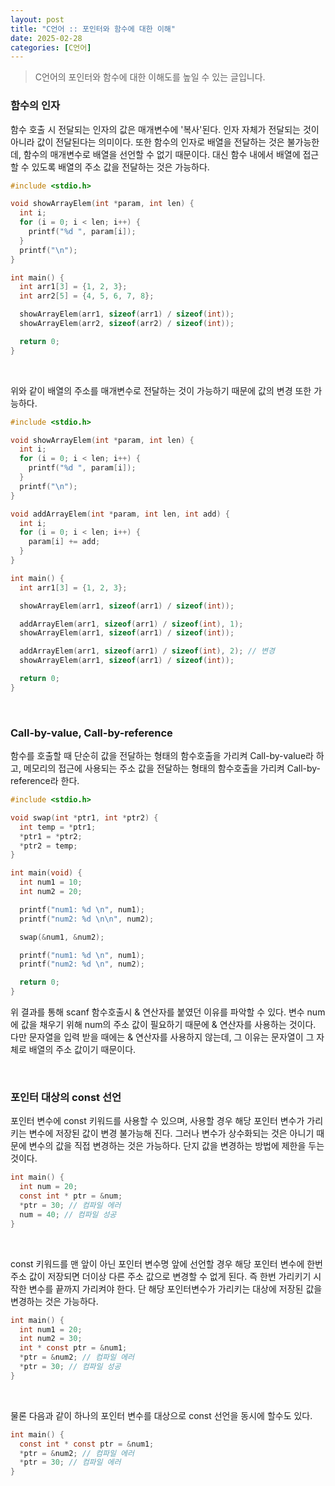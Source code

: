```yaml
---
layout: post
title: "C언어 :: 포인터와 함수에 대한 이해"
date: 2025-02-28
categories: [C언어]
---
```


> C언어의 포인터와 함수에 대한 이해도를 높일 수 있는 글입니다.

### 함수의 인자

함수 호출 시 전달되는 인자의 값은 매개변수에 '복사'된다. 인자 자체가 전달되는 것이 아니라 값이 전달된다는 의미이다. 
또한 함수의 인자로 배열을 전달하는 것은 불가능한데, 함수의 매개변수로 배열을 선언할 수 없기 때문이다. 대신 함수 내에서 배열에 접근할 수 있도록 배열의 주소 값을 전달하는 것은 가능하다. 

```c
#include <stdio.h>

void showArrayElem(int *param, int len) {
  int i;
  for (i = 0; i < len; i++) {
    printf("%d ", param[i]);
  }
  printf("\n");
}

int main() {
  int arr1[3] = {1, 2, 3};
  int arr2[5] = {4, 5, 6, 7, 8};

  showArrayElem(arr1, sizeof(arr1) / sizeof(int));
  showArrayElem(arr2, sizeof(arr2) / sizeof(int));

  return 0;
}
```

<br>

위와 같이 배열의 주소를 매개변수로 전달하는 것이 가능하기 때문에 값의 변경 또한 가능하다.

```c
#include <stdio.h>

void showArrayElem(int *param, int len) {
  int i;
  for (i = 0; i < len; i++) {
    printf("%d ", param[i]);
  }
  printf("\n");
}

void addArrayElem(int *param, int len, int add) {
  int i;
  for (i = 0; i < len; i++) {
    param[i] += add;
  }
}

int main() {
  int arr1[3] = {1, 2, 3};

  showArrayElem(arr1, sizeof(arr1) / sizeof(int));

  addArrayElem(arr1, sizeof(arr1) / sizeof(int), 1); 
  showArrayElem(arr1, sizeof(arr1) / sizeof(int));

  addArrayElem(arr1, sizeof(arr1) / sizeof(int), 2); // 변경
  showArrayElem(arr1, sizeof(arr1) / sizeof(int));

  return 0;
}
```

<br>

### Call-by-value, Call-by-reference

함수를 호출할 때 단순히 값을 전달하는 형태의 함수호출을 가리켜 Call-by-value라 하고, 메모리의 접근에 사용되는 주소 값을 전달하는 형태의 함수호출을 가리켜 Call-by-reference라 한다.

```c
#include <stdio.h>

void swap(int *ptr1, int *ptr2) {
  int temp = *ptr1;
  *ptr1 = *ptr2;
  *ptr2 = temp;
}

int main(void) {
  int num1 = 10;
  int num2 = 20;

  printf("num1: %d \n", num1);
  printf("num2: %d \n\n", num2);

  swap(&num1, &num2);

  printf("num1: %d \n", num1);
  printf("num2: %d \n", num2);

  return 0;
}
```

위 결과를 통해 scanf 함수호출시 & 연산자를 붙였던 이유를 파악할 수 있다. 변수 num에 값을 채우기 위해 num의 주소 값이 필요하기 때문에 & 연산자를 사용하는 것이다.
다만 문자열을 입력 받을 때에는 & 연산자를 사용하지 않는데, 그 이유는 문자열이 그 자체로 배열의 주소 값이기 때문이다.

<br>

### 포인터 대상의 const 선언

포인터 변수에 const 키워드를 사용할 수 있으며, 사용할 경우 해당 포인터 변수가 가리키는 변수에 저장된 값이 변경 불가능해 진다.
그러나 변수가 상수화되는 것은 아니기 때문에 변수의 값을 직접 변경하는 것은 가능하다. 
단지 값을 변경하는 방법에 제한을 두는 것이다.

```c
int main() {
  int num = 20;
  const int * ptr = &num;
  *ptr = 30; // 컴파일 에러
  num = 40; // 컴파일 성공
}
```

<br>

const 키워드를 맨 앞이 아닌 포인터 변수명 앞에 선언할 경우 해당 포인터 변수에 한번 주소 값이 저장되면 더이상 다른 주소 값으로 변경할 수 없게 된다.
즉 한번 가리키기 시작한 변수를 끝까지 가리켜야 한다. 
단 해당 포인터변수가 가리키는 대상에 저장된 값을 변경하는 것은 가능하다.

```c
int main() {
  int num1 = 20;
  int num2 = 30;
  int * const ptr = &num1;
  *ptr = &num2; // 컴파일 에러
  *ptr = 30; // 컴파일 성공
}
```

<br>

물론 다음과 같이 하나의 포인터 변수를 대상으로 const 선언을 동시에 할수도 있다.

```c
int main() {
  const int * const ptr = &num1;
  *ptr = &num2; // 컴파일 에러
  *ptr = 30; // 컴파일 에러
}
```